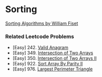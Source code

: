 # Sorting

[Sorting Algorithms by William Fiset](https://github.com/williamfiset/Algorithms)


### Related Leetcode Problems
* [Easy]  242. [Valid Anagram](https://leetcode.com/problems/valid-anagram/)
* [Easy]  349. [Intersection of Two Arrays](https://leetcode.com/problems/intersection-of-two-arrays/)
* [Easy]  350. [Intersection of Two Arrays II](https://leetcode.com/problems/intersection-of-two-arrays-ii/)
* [Easy]  922. [Sort Array By Parity II](https://leetcode.com/problems/sort-array-by-parity-ii/)
* [Easy]  976. [Largest Perimeter Triangle](https://leetcode.com/problems/largest-perimeter-triangle/)
